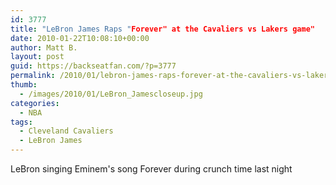 ```yaml
---
id: 3777
title: "LeBron James Raps "Forever" at the Cavaliers vs Lakers game"
date: 2010-01-22T10:08:10+00:00
author: Matt B.
layout: post
guid: https://backseatfan.com/?p=3777
permalink: /2010/01/lebron-james-raps-forever-at-the-cavaliers-vs-lakers-game/
thumb:
  - /images/2010/01/LeBron_Jamescloseup.jpg
categories:
  - NBA
tags:
  - Cleveland Cavaliers
  - LeBron James
---
```


<div class="entry">
  <p>
  </p>

  <p>
    LeBron singing Eminem's song Forever during crunch time last night
  </p>
</div>
